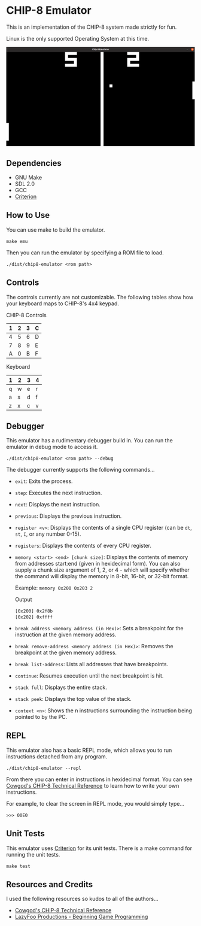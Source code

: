 # CHIP-8 Emulator

This is an implementation of the CHIP-8 system made strictly for fun.

Linux is the only supported Operating System at this time.

![screenshot](resources/screenshot.png)

## Dependencies
* GNU Make
* SDL 2.0
* GCC
* [Criterion](https://github.com/Snaipe/Criterion)

## How to Use

You can use make to build the emulator.

```
make emu
```

Then you can run the emulator by specifying a ROM file to load.

```
./dist/chip8-emulator <rom path>
```

## Controls

The controls currently are not customizable. The following tables show how your keyboard maps to CHIP-8's 4x4 keypad.

CHIP-8 Controls

| 1 | 2 | 3 | C |
|---|---|---|---|
| 4 | 5 | 6 | D |
| 7 | 8 | 9 | E |
| A | 0 | B | F |

Keyboard

| 1 | 2 | 3 | 4 |
|---|---|---|---|
| q | w | e | r |
| a | s | d | f |
| z | x | c | v |

## Debugger

This emulator has a rudimentary debugger build in. You can run the emulator in debug mode to access it.

```
./dist/chip8-emulator <rom path> --debug
```

The debugger currently supports the following commands...
* `exit`: Exits the process.
* `step`: Executes the next instruction.
* `next`: Displays the next instruction.
* `previous`: Displays the previous instruction.
* `register <v>`: Displays the contents of a single CPU register (can be `dt`, `st`, `I`, or any number 0-15).
* `registers`: Displays the contents of every CPU register.
* `memory <start> <end> [chunk size]`: Displays the contents of memory from addresses start:end (given in hexidecimal form). You can also supply a chunk size argument of 1, 2, or 4 - which will specify whether the command will display the memory in 8-bit, 16-bit, or 32-bit format.

    Example: `memory 0x200 0x203 2`
    
    Output
    ```
    [0x200] 0x2f8b
    [0x202] 0xffff
    ```

* `break address <memory address (in Hex)>`: Sets a breakpoint for the instruction at the given memory address.
* `break remove-address <memory address (in Hex)>`: Removes the breakpoint at the given memory  address.
* `break list-address`: Lists all addresses that have breakpoints.
* `continue`: Resumes execution until the next breakpoint is hit.
* `stack full`: Displays the entire stack.
* `stack peek`: Displays the top value of the stack.
* `context <n>`: Shows the n instructions surrounding the instruction being pointed to by the PC.

## REPL

This emulator also has a basic REPL mode, which allows you to run instructions detached from any program.

```
./dist/chip8-emulator --repl
```

From there you can enter in instructions in hexidecimal format. You can see [Cowgod's CHIP-8 Technical Reference](http://devernay.free.fr/hacks/chip8/C8TECH10.HTM#3.0) to learn how to write your own instructions.

For example, to clear the screen in REPL mode, you would simply type...

```
>>> 00E0
```

## Unit Tests

This emulator uses [Criterion](https://github.com/Snaipe/Criterion) for its unit tests. There is a make command for running the unit tests.

```
make test
```

## Resources and Credits

I used the following resources so kudos to all of the authors...
* [Cowgod's CHIP-8 Technical Reference](http://devernay.free.fr/hacks/chip8/C8TECH10.HTM#3.0)
* [LazyFoo Productions - Beginning Game Programming](https://lazyfoo.net/tutorials/SDL/index.php#Hello%20SDL)